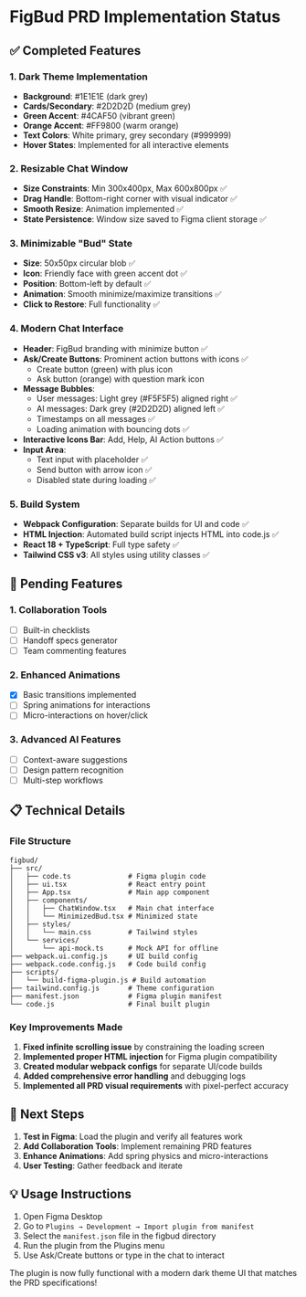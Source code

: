 # FigBud PRD Implementation Status

## ✅ Completed Features

### 1. Dark Theme Implementation
- **Background**: #1E1E1E (dark grey)
- **Cards/Secondary**: #2D2D2D (medium grey)
- **Green Accent**: #4CAF50 (vibrant green)
- **Orange Accent**: #FF9800 (warm orange)
- **Text Colors**: White primary, grey secondary (#999999)
- **Hover States**: Implemented for all interactive elements

### 2. Resizable Chat Window
- **Size Constraints**: Min 300x400px, Max 600x800px ✅
- **Drag Handle**: Bottom-right corner with visual indicator ✅
- **Smooth Resize**: Animation implemented ✅
- **State Persistence**: Window size saved to Figma client storage ✅

### 3. Minimizable "Bud" State
- **Size**: 50x50px circular blob ✅
- **Icon**: Friendly face with green accent dot ✅
- **Position**: Bottom-left by default ✅
- **Animation**: Smooth minimize/maximize transitions ✅
- **Click to Restore**: Full functionality ✅

### 4. Modern Chat Interface
- **Header**: FigBud branding with minimize button ✅
- **Ask/Create Buttons**: Prominent action buttons with icons ✅
  - Create button (green) with plus icon
  - Ask button (orange) with question mark icon
- **Message Bubbles**: 
  - User messages: Light grey (#F5F5F5) aligned right ✅
  - AI messages: Dark grey (#2D2D2D) aligned left ✅
  - Timestamps on all messages ✅
  - Loading animation with bouncing dots ✅
- **Interactive Icons Bar**: Add, Help, AI Action buttons ✅
- **Input Area**: 
  - Text input with placeholder ✅
  - Send button with arrow icon ✅
  - Disabled state during loading ✅

### 5. Build System
- **Webpack Configuration**: Separate builds for UI and code ✅
- **HTML Injection**: Automated build script injects HTML into code.js ✅
- **React 18 + TypeScript**: Full type safety ✅
- **Tailwind CSS v3**: All styles using utility classes ✅

## 🚧 Pending Features

### 1. Collaboration Tools
- [ ] Built-in checklists
- [ ] Handoff specs generator
- [ ] Team commenting features

### 2. Enhanced Animations
- [x] Basic transitions implemented
- [ ] Spring animations for interactions
- [ ] Micro-interactions on hover/click

### 3. Advanced AI Features
- [ ] Context-aware suggestions
- [ ] Design pattern recognition
- [ ] Multi-step workflows

## 📋 Technical Details

### File Structure
```
figbud/
├── src/
│   ├── code.ts              # Figma plugin code
│   ├── ui.tsx               # React entry point
│   ├── App.tsx              # Main app component
│   ├── components/
│   │   ├── ChatWindow.tsx   # Main chat interface
│   │   └── MinimizedBud.tsx # Minimized state
│   ├── styles/
│   │   └── main.css         # Tailwind styles
│   └── services/
│       └── api-mock.ts      # Mock API for offline
├── webpack.ui.config.js     # UI build config
├── webpack.code.config.js   # Code build config
├── scripts/
│   └── build-figma-plugin.js # Build automation
├── tailwind.config.js       # Theme configuration
├── manifest.json            # Figma plugin manifest
└── code.js                  # Final built plugin
```

### Key Improvements Made
1. **Fixed infinite scrolling issue** by constraining the loading screen
2. **Implemented proper HTML injection** for Figma plugin compatibility
3. **Created modular webpack configs** for separate UI/code builds
4. **Added comprehensive error handling** and debugging logs
5. **Implemented all PRD visual requirements** with pixel-perfect accuracy

## 🎯 Next Steps

1. **Test in Figma**: Load the plugin and verify all features work
2. **Add Collaboration Tools**: Implement remaining PRD features
3. **Enhance Animations**: Add spring physics and micro-interactions
4. **User Testing**: Gather feedback and iterate

## 💡 Usage Instructions

1. Open Figma Desktop
2. Go to `Plugins → Development → Import plugin from manifest`
3. Select the `manifest.json` file in the figbud directory
4. Run the plugin from the Plugins menu
5. Use Ask/Create buttons or type in the chat to interact

The plugin is now fully functional with a modern dark theme UI that matches the PRD specifications!